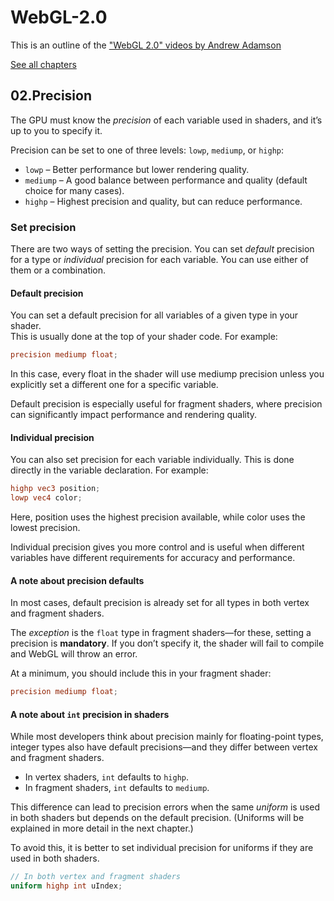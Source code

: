 # WebGL-2.0

This is an outline of the ["WebGL 2.0" videos by Andrew Adamson](https://www.youtube.com/playlist?list=PLPbmjY2NVO_X1U1JzLxLDdRn4NmtxyQQo)

[See all chapters](https://github.com/evpozdniakov/WebGL-2.0/blob/main/README.md)

## 02.Precision

The GPU must know the *precision* of each variable used in shaders, and it’s up to you to specify it.

Precision can be set to one of three levels: `lowp`, `mediump`, or `highp`:
- `lowp` – Better performance but lower rendering quality.
- `mediump` – A good balance between performance and quality (default choice for many cases).
- `highp` – Highest precision and quality, but can reduce performance.

### Set precision

There are two ways of setting the precision. You can set *default* precision for a type or *individual* precision for each variable. You can use either of them or a combination.

#### Default precision
You can set a default precision for all variables of a given type in your shader.  
This is usually done at the top of your shader code. For example:

```glsl
precision mediump float;
```

In this case, every float in the shader will use mediump precision unless you explicitly set a different one for a specific variable.

Default precision is especially useful for fragment shaders, where precision can significantly impact performance and rendering quality.


#### Individual precision

You can also set precision for each variable individually. This is done directly in the variable declaration. For example:

```glsl
highp vec3 position;
lowp vec4 color;
```

Here, position uses the highest precision available, while color uses the lowest precision.

Individual precision gives you more control and is useful when different variables have different requirements for accuracy and performance.

#### A note about precision defaults

In most cases, default precision is already set for all types in both vertex and fragment shaders.

The *exception* is the `float` type in fragment shaders—for these, setting a precision is **mandatory**. If you don’t specify it, the shader will fail to compile and WebGL will throw an error.

At a minimum, you should include this in your fragment shader:

```glsl
precision mediump float;
```

#### A note about `int` precision in shaders

While most developers think about precision mainly for floating-point types, integer types also have default precisions—and they differ between vertex and fragment shaders.

- In vertex shaders, `int` defaults to `highp`.
- In fragment shaders, `int` defaults to `mediump`.

This difference can lead to precision errors when the same *uniform* is used in both shaders but depends on the default precision. (Uniforms will be explained in more detail in the next chapter.)

To avoid this, it is better to set individual precision for uniforms if they are used in both shaders.

```glsl
// In both vertex and fragment shaders
uniform highp int uIndex;
```